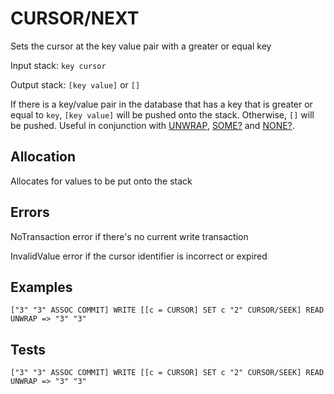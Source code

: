 # CURSOR/NEXT

Sets the cursor at the key value pair with a greater or equal key

Input stack: `key cursor`

Output stack: `[key value]` or `[]`

If there is a key/value pair in the database that has a key
that is greater or equal to `key`, `[key value]` will be pushed onto the stack.
Otherwise, `[]` will be pushed. Useful in conjunction with [UNWRAP](../UNWRAP.md),
[SOME?](../SOMEP.md) and [NONE?](../NONEP.md).

## Allocation

Allocates for values to be put onto the stack

## Errors

NoTransaction error if there's no current write transaction

InvalidValue error if the cursor identifier is incorrect or expired

## Examples

```
["3" "3" ASSOC COMMIT] WRITE [[c = CURSOR] SET c "2" CURSOR/SEEK] READ UNWRAP => "3" "3"
```

## Tests

```
["3" "3" ASSOC COMMIT] WRITE [[c = CURSOR] SET c "2" CURSOR/SEEK] READ UNWRAP => "3" "3"
```
